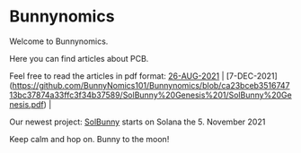 # Bunnynomics
Welcome to Bunnynomics. 

Here you can find articles about PCB.

Feel free to read the articles in pdf format: [26-AUG-2021](https://github.com/BunnyNomics101/Bunnynomics/blob/1ce4815a8e95fa6aab35f80c9f2aca85971aef0b/PancakeBunny%20Genesis%201/PancakeBunny%20Genesis%201.pdf) | [7-DEC-2021] (https://github.com/BunnyNomics101/Bunnynomics/blob/ca23bceb351674713bc37874a33ffc3f34b37589/SolBunny%20Genesis%201/SolBunny%20Genesis.pdf) |

Our newest project: [SolBunny](https://solbunny.io) starts on Solana the 5. November 2021

Keep calm and hop on. Bunny to the moon! 

